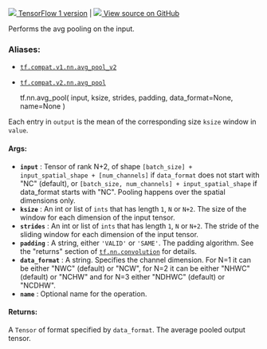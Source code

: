 [ ![](https://tensorflow.google.cn/images/tf_logo_32px.png) TensorFlow 1
version](/versions/r1.15/api_docs/python/tf/nn/avg_pool) |  [
![](https://tensorflow.google.cn/images/GitHub-Mark-32px.png) View source on
GitHub
](https://github.com/tensorflow/tensorflow/blob/r2.0/tensorflow/python/ops/nn_ops.py#L3480-L3539)  
  
  
Performs the avg pooling on the input.

### Aliases:

  * [`tf.compat.v1.nn.avg_pool_v2`](/api_docs/python/tf/nn/avg_pool)
  * [`tf.compat.v2.nn.avg_pool`](/api_docs/python/tf/nn/avg_pool)

    
    
    tf.nn.avg_pool(
        input,
        ksize,
        strides,
        padding,
        data_format=None,
        name=None
    )
    

Each entry in `output` is the mean of the corresponding size `ksize` window in
`value`.

#### Args:

  * **`input`** : Tensor of rank N+2, of shape `[batch_size] + input_spatial_shape + [num_channels]` if `data_format` does not start with "NC" (default), or `[batch_size, num_channels] + input_spatial_shape` if data_format starts with "NC". Pooling happens over the spatial dimensions only.
  * **`ksize`** : An int or list of `ints` that has length `1`, `N` or `N+2`. The size of the window for each dimension of the input tensor.
  * **`strides`** : An int or list of `ints` that has length `1`, `N` or `N+2`. The stride of the sliding window for each dimension of the input tensor.
  * **`padding`** : A string, either `'VALID'` or `'SAME'`. The padding algorithm. See the "returns" section of [`tf.nn.convolution`](https://tensorflow.google.cn/api_docs/python/tf/nn/convolution) for details.
  * **`data_format`** : A string. Specifies the channel dimension. For N=1 it can be either "NWC" (default) or "NCW", for N=2 it can be either "NHWC" (default) or "NCHW" and for N=3 either "NDHWC" (default) or "NCDHW".
  * **`name`** : Optional name for the operation.

#### Returns:

A `Tensor` of format specified by `data_format`. The average pooled output
tensor.

